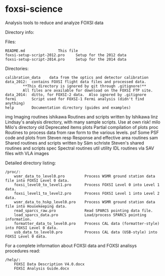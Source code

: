 foxsi-science
=============

Analysis tools to reduce and analyze FOXSI data

Directory info:

Files:

	README.md				This file
	foxsi-setup-script-2012.pro		Setup for the 2012 data
	foxsi-setup-script-2014.pro		Setup for the 2014 data
	

Directories:

	calibration_data	data from the optics and detector calibration
	data_2012:	contains FOXSI flight data files and processed data.
			**This directory is ignored by git through .gitignore!**
			All files are available for download on the FOXSI FTP site.
	data_2014:	ditto, for FOXSI-2 data.  Also ignored by .gitignore
	fermi		Script used for FOXSI-1 Fermi analysis (didn't find anything)
	help		Documentation directory (guides and examples)
  img			Imaging routines
  ishikawa	Routines and scripts written by Ishikawa
  linz		Lindsay's analysis directory, with many sample scripts. Use at own risk!
  milo		Milo's directory
  old			Deprecated items
  plots		Partial compilation of plots
  proc		Routines to process data from raw form to the various levels.
  psf			Some PSF code and plots from Steven
  resp		Response and effective area routines
  sam			Shared routines and scripts written by Säm
  schriste	Steven's shared routines and scripts
  spec		Spectral routines
  util		utility IDL routines
  vla			SAV files with VLA images
  	
Detailed directory listing:

	/proc/:
		wsmr_data_to_level0.pro			Process WSMR ground station data file into FOXSI Level 0 data.
		foxsi_level0_to_level1.pro		Process FOXSI Level 0 into Level 1 data.
		foxsi_level1_to_level2.pro		Process FOXSI Level 1 into Level 2 data.
		wsmr_data_to_hskp_level0.pro	Process WSMR ground station data file into Housekeeping data.
		read_sparcs_raw.pro				Read SPARCS pointing data file.
		load_sparcs_data.pro			Load/process SPARCS pointing information.
		formatter_data_to_level0.pro	Process CAL data (formatter-style) into FOXSI Level 0 data.
		usb_data_to_level0.pro			Process CAL data (USB-style) into FOXSI Level 0 data.


For a complete information about FOXSI data and FOXSI analisys procedures read:

	/help/:
		FOXSI Data Description V4.0.docx
		FOXSI Analysis Guide.docx
